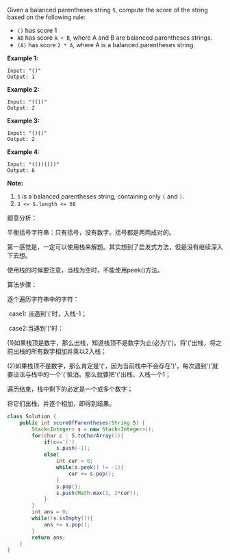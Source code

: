 Given a balanced parentheses string `S`, compute the score of the string based on the following rule:

- `()` has score 1
- `AB` has score `A + B`, where A and B are balanced parentheses strings.
- `(A)` has score `2 * A`, where A is a balanced parentheses string.

 

**Example 1:**

```
Input: "()"
Output: 1
```

**Example 2:**

```
Input: "(())"
Output: 2
```

**Example 3:**

```
Input: "()()"
Output: 2
```

**Example 4:**

```
Input: "(()(()))"
Output: 6
```

 

**Note:**

1. `S` is a balanced parentheses string, containing only `(` and `)`.
2. `2 <= S.length <= 50`



题意分析：

平衡括号字符串：只有括号，没有数字。括号都是两两成对的。

第一感觉是，一定可以使用栈来解题。其实想到了启发式方法，但是没有继续深入下去想。

使用栈的时候要注意，当栈为空时，不能使用peek()方法。



算法步骤：

逐个遍历字符串中的字符：

​	case1: 当遇到'('时，入栈-1；

​	case2:当遇到')'时：

​		(1)如果栈顶是数字，那么出栈，知道栈顶不是数字为止(必为'(')。将'('出栈，将之前出栈的所有数字相加并乘以2入栈；

​		(2)如果栈顶不是数字，那么肯定是'('，因为当前栈中不会存在')'，每次遇到')'就要设法与栈中的一个'('抵消。那么就要把'('出栈，入栈一个1；

遍历结束，栈中剩下的必定是一个或多个数字；

将它们出栈，并逐个相加，即得到结果。



```java
class Solution {
    public int scoreOfParentheses(String S) {
        Stack<Integer> s = new Stack<Integer>();
		for(char c : S.toCharArray()){
			if(c=='(')
				s.push(-1);
			else{
				int cur = 0;
				while(s.peek() != -1){
					cur += s.pop();
				}
				s.pop();
				s.push(Math.max(1, 2*cur));
			}
		}
		int ans = 0;
		while(!s.isEmpty()){
			ans += s.pop();
		}
		return ans;
    }
}
```

